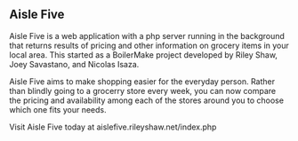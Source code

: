 ## Aisle Five
Aisle Five is a web application with a php server running in the background that returns results of pricing and other information on grocery items in your local area. This started as a BoilerMake project developed by Riley Shaw, Joey Savastano, and Nicolas Isaza. 

Aisle Five aims to make shopping easier for the everyday person. Rather than blindly going to a grocerry store every week, you can now compare the pricing and availability among each of the stores around you to choose which one fits your needs.

Visit Aisle Five today at aislefive.rileyshaw.net/index.php
